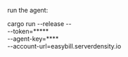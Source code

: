 run the agent:

cargo run --release -- \
            --token=***** \
            --agent-key=**** \
            --account-url=easybill.serverdensity.io